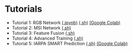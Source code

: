 # Tutorials

- Tutorial 1: RGB Network [(.ipynb)](tutorial1_rgb_network.ipynb) [(.sh)](tutorial1_rgb_network.sh) [(Google Colab)](https://colab.research.google.com/drive/1zGgs47WglRf3lLpjS3vHUmgxIM4oziBH?usp=share_link)
- Tutorial 2: MSI Network [(.sh)](tutorial2_msi_network.sh)
- Tutorial 3: Feature Fusion [(.sh)](tutorial3_feature_fusion.sh)
- Tutorial 4: Advanced Training [(.sh)](tutorial4_advanced_training.sh)
- Tutorial 5: IARPA SMART Prediction [(.sh)](tutorial5_bas_prediction.sh) [(Google Colab)](https://colab.research.google.com/drive/1SiNUDCn1sBMu2wybB8dyal6CM-fqAj1Y?usp=share_link)